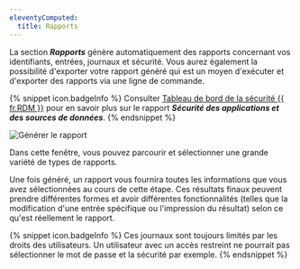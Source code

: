 ```yaml
---
eleventyComputed:
  title: Rapports
---
```

La section ***Rapports*** génère automatiquement des rapports concernant vos identifiants, entrées, journaux et sécurité. Vous aurez également la possibilité d'exporter votre rapport généré qui est un moyen d'exécuter et d'exporter des rapports via une ligne de commande.

{% snippet icon.badgeInfo %}
Consulter [Tableau de bord de la sécurité {{ fr.RDM }}](/fr/kb/remote-desktop-manager/knowledge-base/rdm-security-dashboard/) pour en savoir plus sur le rapport ***Sécurité des applications et des sources de données***.
{% endsnippet %}

![Générer le rapport](https://cdnweb.devolutions.net/docs/fr/rdm/windows/clip10335.png)

Dans cette fenêtre, vous pouvez parcourir et sélectionner une grande variété de types de rapports.

Une fois généré, un rapport vous fournira toutes les informations que vous avez sélectionnées au cours de cette étape. Ces résultats finaux peuvent prendre différentes formes et avoir différentes fonctionnalités (telles que la modification d'une entrée spécifique ou l'impression du résultat) selon ce qu'est réellement le rapport.

{% snippet icon.badgeInfo %}
Ces journaux sont toujours limités par les droits des utilisateurs. Un utilisateur avec un accès restreint ne pourrait pas sélectionner le mot de passe et la sécurité par exemple.
{% endsnippet %}
